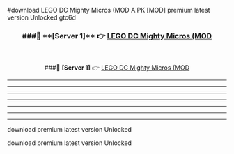 #download LEGO DC Mighty Micros (MOD A.PK [MOD] premium latest version Unlocked gtc6d 



<div align="center">
<h3>###🔹 **[Server 1]** 👉 <a href="https://download1apk.web.app/">LEGO DC Mighty Micros (MOD</a></h3><br>


###🔹 **[Server 1]** 👉 <a href="https://download1apk.web.app/">LEGO DC Mighty Micros (MOD</a></h3>
</div>



----------------------------------------------------------

----------------------------------------------------------

----------------------------------------------------------

----------------------------------------------------------

----------------------------------------------------------

----------------------------------------------------------

----------------------------------------------------------

download premium latest version Unlocked

download premium latest version Unlocked
